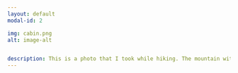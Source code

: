 ```yaml
---
layout: default
modal-id: 2

img: cabin.png
alt: image-alt


description: This is a photo that I took while hiking. The mountain with snow in the background is Mount Timponogos.
---
```

